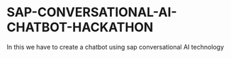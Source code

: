 # SAP-CONVERSATIONAL-AI-CHATBOT-HACKATHON
In this we have to create a chatbot using sap conversational AI technology
